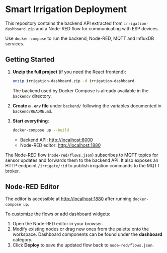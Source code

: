 # Smart Irrigation Deployment

This repository contains the backend API extracted from `irrigation-dashboard.zip`
and a Node-RED flow for communicating with ESP devices.

Use `docker-compose` to run the backend, Node-RED, MQTT and InfluxDB services.

## Getting Started

1. **Unzip the full project** (if you need the React frontend):
   ```bash
   unzip irrigation-dashboard.zip -d irrigation-dashboard
   ```
   The backend used by Docker Compose is already available in the `backend/` directory.

2. **Create a `.env` file** under `backend/` following the variables documented in
   `backend/README.md`.

3. **Start everything**:
   ```bash
   docker-compose up --build
   ```
   - Backend API: <http://localhost:8000>
   - Node-RED editor: <http://localhost:1880>

The Node-RED flow (`node-red/flows.json`) subscribes to MQTT topics for sensor updates and forwards them to the backend API. It also exposes an HTTP endpoint `/irrigate/:id` to publish irrigation commands to the MQTT broker.

## Node-RED Editor

The editor is accessible at <http://localhost:1880> after running `docker-compose up`.

To customize the flows or add dashboard widgets:
1. Open the Node-RED editor in your browser.
2. Modify existing nodes or drag new ones from the palette onto the workspace. Dashboard components can be found under the **dashboard** category.
3. Click **Deploy** to save the updated flow back to `node-red/flows.json`.
